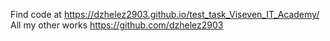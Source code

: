 Find code at https://dzhelez2903.github.io/test_task_Viseven_IT_Academy/
All my other works https://github.com/dzhelez2903